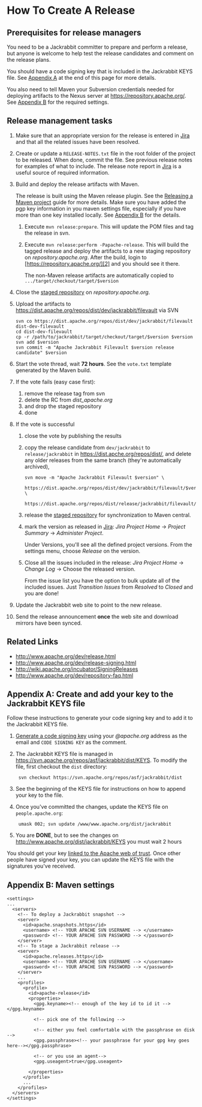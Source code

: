 How To Create A Release
========================================================================================================================
<!-- line width set to 120 characters. please break lines so that this file also looks good in vi -->

Prerequisites for release managers
----------------------------------
You need to be a Jackrabbit committer to prepare and perform a release, but anyone is welcome to help test the release
candidates and comment on the release plans.

You should have a code signing key that is included in the Jackrabbit KEYS file. See [Appendix A](#A) at the end of 
this page for more details.

You also need to tell Maven your Subversion credentials needed for deploying artifacts to the Nexus server at 
https://repository.apache.org/. See [Appendix B](#B) for the required settings.

Release management tasks
------------------------
1. Make sure that an appropriate version for the release is entered in [Jira][3] and that all the related issues have
   been resolved.
   
2. Create or update a `RELEASE-NOTES.txt` file in the root folder of the project to be released. When done, commit the
   file. See previous release notes for examples of what to include. The release note report in [Jira][3] is a useful
   source of required information.
   
3. Build and deploy the release artifacts with Maven.

   The release is built using the Maven release plugin. See the [Releasing a Maven project][4] guide for more
   details. Make sure you have added the pgp key information in you maven settings file, especially if you have 
   more than one key installed locally. See [Appendix B](#B) for the details.

   1. Execute `mvn release:prepare`. This will update the POM files and tag the release in svn.

   2. Execute `mvn release:perform -Papache-release`. This will build the tagged release and deploy the artifacts to
      a new staging repository on _repository.apache.org_. 
      After the build, login to [https://repository.apache.org/][2] and you should see it there.

      The non-Maven release artifacts are automatically copied to `.../target/checkout/target/$version`

4. Close the [staged repository][2] on _repository.apache.org_.

5. Upload the artifacts to https://dist.apache.org/repos/dist/dev/jackrabbit/filevault via SVN
       
       svn co https://dist.apache.org/repos/dist/dev/jackrabbit/filevault dist-dev-filevault
       cd dist-dev-filevault
       cp -r /path/to/jackrabbit/target/checkout/target/$version $version
       svn add $version
       svn commit -m "Apache Jackrabbit Filevault $version release candidate" $version
       
6. Start the vote thread, wait **72 hours**. See the `vote.txt` template generated by the Maven build.

7. If the vote fails (easy case first):
    1. remove the release tag from svn
    2. delete the RC from _dist_apache.org_
    3. and drop the staged repository
    4. done 
 
8. If the vote is successful

    1. close the vote by publishing the results

    2. copy the release candidate from `dev/jackrabbit` to `release/jackrabbit` in 
       https://dist.apche.org/repos/dist/, and delete any older releases from the same branch 
       (they're automatically archived),

           svn move -m "Apache Jackrabbit Filevault $version" \
             https://dist.apache.org/repos/dist/dev/jackrabbit/filevault/$version \
             https://dist.apache.org/repos/dist/release/jackrabbit/filevault/$version
  
    3. release the [staged repository][2] for synchronization to Maven central.

    4. mark the version as released in [Jira][3]:
       _Jira Project Home_ -> _Project Summary_ -> _Administer Project_. 
       
       Under Versions, you'll see all the defined project versions. 
       From the settings menu, choose *Release* on the version.

    5. Close all the issues included in the release: 
        _Jira Project Home_ -> _Change Log_ -> Choose the released version. 
        
       From the issue list you have the option to bulk update all of the included issues. 
       Just *Transition Issues* from *Resolved* to *Closed* and you are done!

9. Update the Jackrabbit web site to point to the new release.

10. Send the release announcement **once** the web site and download mirrors have been synced.


Related Links
-------------
* http://www.apache.org/dev/release.html
* http://www.apache.org/dev/release-signing.html
* http://wiki.apache.org/incubator/SigningReleases
* http://www.apache.org/dev/repository-faq.html

  
<a name="A"></a>
Appendix A: Create and add your key to the Jackrabbit KEYS file
---------------------------------------------------------------
Follow these instructions to generate your code signing key and to add it to the Jackrabbit KEYS file.

1. [Generate a code signing key][0] using your _@apache.org_ address as the email and `CODE SIGNING KEY` as the
   comment.
    
2. The Jackrabbit KEYS file is managed in https://svn.apache.org/repos/asf/jackrabbit/dist/KEYS. To modify the file,
   first checkout the `dist` directory:

        svn checkout https://svn.apache.org/repos/asf/jackrabbit/dist
    
3. See the beginning of the KEYS file for instructions on how to append your key to the file.

4. Once you've committed the changes, update the KEYS file on `people.apache.org`:

        umask 002; svn update /www/www.apache.org/dist/jackrabbit
    
5. You are **DONE**, but to see the changes on http://www.apache.org/dist/jackrabbit/KEYS you must wait 2 hours

You should get your key [linked to the Apache web of trust][1]. Once other people have signed your key, you can
update the KEYS file with the signatures you've received.


<a name="B"></a>
Appendix B: Maven settings
--------------------------

    <settings>
    ...
      <servers>
        <!-- To deploy a Jackrabbit snapshot -->
        <server>
          <id>apache.snapshots.https</id>
          <username> <!-- YOUR APACHE SVN USERNAME --> </username>
          <password> <!-- YOUR APACHE SVN PASSWORD --> </password>
        </server>
        <!-- To stage a Jackrabbit release -->
        <server>
          <id>apache.releases.https</id>
          <username> <!-- YOUR APACHE SVN USERNAME --> </username>
          <password> <!-- YOUR APACHE SVN PASSWORD --> </password>
        </server>
        ...
        <profiles>
          <profile>
            <id>apache-release</id>
            <properties>
              <gpg.keyname><!-- enough of the key id to id it --></gpg.keyname>
    
              <!-- pick one of the following -->
    
              <!-- either you feel comfortable with the passphrase on disk -->
              <gpg.passphrase><!-- your passphrase for your gpg key goes here--></gpg.passphrase>
    
              <!-- or you use an agent-->
              <gpg.useagent>true</gpg.useagent>
    
            </properties>
          </profile>
          ...
        </profiles>
      </servers>
    </settings>

<!-- references -->
[0]: http://www.apache.org/dev/release-signing.html#generate
[1]: http://www.apache.org/dev/release-signing.html#apache-wot
[2]: https://repository.apache.org/index.html#stagingRepositories
[3]: https://issues.apache.org/jira/browse/JCRVLT
[4]: http://maven.apache.org/developers/release/releasing.html

<!--
   Licensed to the Apache Software Foundation (ASF) under one or more
   contributor license agreements.  See the NOTICE file distributed with
   this work for additional information regarding copyright ownership.
   The ASF licenses this file to You under the Apache License, Version 2.0
   (the "License"); you may not use this file except in compliance with
   the License.  You may obtain a copy of the License at

       http://www.apache.org/licenses/LICENSE-2.0

   Unless required by applicable law or agreed to in writing, software
   distributed under the License is distributed on an "AS IS" BASIS,
   WITHOUT WARRANTIES OR CONDITIONS OF ANY KIND, either express or implied.
   See the License for the specific language governing permissions and
   limitations under the License.
-->